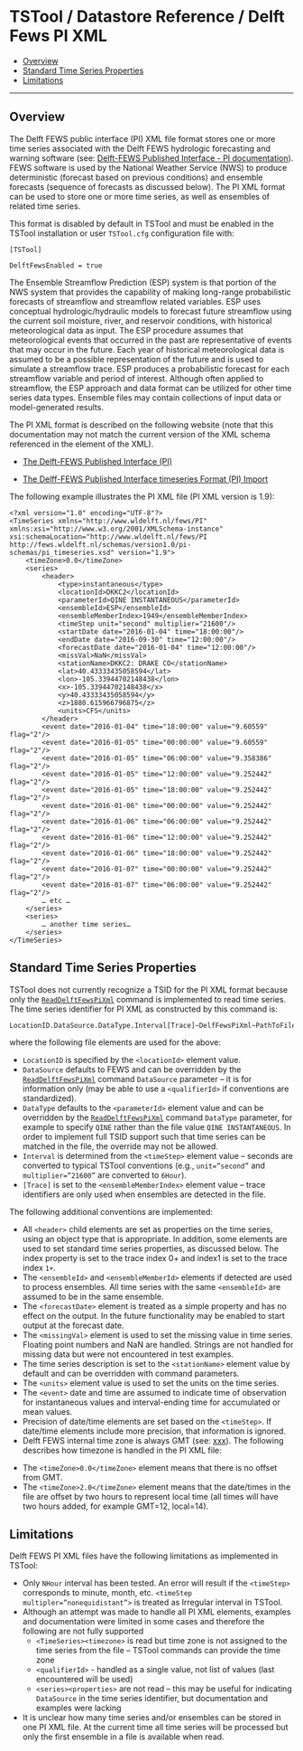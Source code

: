 # TSTool / Datastore Reference / Delft Fews PI XML #

*   [Overview](#overview)
*   [Standard Time Series Properties](#standard-time-series-properties)
*   [Limitations](#limitations)

--------------

## Overview ##

The Delft FEWS public interface (PI) XML file format stores one or more time series
associated with the Delft FEWS hydrologic forecasting and warning software
(see: [Delft-FEWS Published Interface - PI documentation](https://publicwiki.deltares.nl/display/FEWSDOC/Delft-FEWS+Published+interface+-+PI)).
FEWS software is used by the National Weather Service (NWS) to produce deterministic
(forecast based on previous conditions) and ensemble forecasts (sequence of forecasts as discussed below).
The PI XML format can be used to store one or more time series, as well as ensembles of related time series.

This format is disabled by default in TSTool and must be enabled in the TSTool installation or user `TSTool.cfg` configuration file with:

```
[TSTool]

DelftFewsEnabled = true
```

The Ensemble Streamflow Prediction (ESP) system is that portion of the NWS system
that provides the capability of making long-range probabilistic
forecasts of streamflow and streamflow related variables.
ESP uses conceptual hydrologic/hydraulic models to forecast future
streamflow using the current soil moisture, river, and reservoir conditions,
with historical meteorological data as input.
The ESP procedure assumes that meteorological events that occurred in the past
are representative of events that may occur in the future.
Each year of historical meteorological data is assumed to be a possible
representation of the future and is used to simulate a streamflow trace.
ESP produces a probabilistic forecast for each streamflow variable and period of interest.
Although often applied to streamflow, the ESP approach and data format can be utilized for other time series data types.
Ensemble files may contain collections of input data or model-generated results.

The PI XML format is described on the following website (note that this documentation
may not match the current version of the XML schema referenced in the <TimeSeries> element of the XML).

*   [The Delft-FEWS Published Interface (PI)](https://publicwiki.deltares.nl/display/FEWSDOC/The+Delft-Fews+Published+interface+(PI))

*   [The Delff-FEWS Published Interface timeseries Format (PI) Import](https://publicwiki.deltares.nl/display/FEWSDOC/Delft-Fews+Published+Interface+timeseries+Format+%28PI%29+Import)

The following example illustrates the PI XML file (PI XML version is 1.9):

```
<?xml version="1.0" encoding="UTF-8"?>
<TimeSeries xmlns="http://www.wldelft.nl/fews/PI" xmlns:xsi="http://www.w3.org/2001/XMLSchema-instance" xsi:schemaLocation="http://www.wldelft.nl/fews/PI http://fews.wldelft.nl/schemas/version1.0/pi-schemas/pi_timeseries.xsd" version="1.9">
    <timeZone>0.0</timeZone>
    <series>
        <header>
            <type>instantaneous</type>
            <locationId>DKKC2</locationId>
            <parameterId>QINE INSTANTANEOUS</parameterId>
            <ensembleId>ESP</ensembleId>
            <ensembleMemberIndex>1949</ensembleMemberIndex>
            <timeStep unit="second" multiplier="21600"/>
            <startDate date="2016-01-04" time="18:00:00"/>
            <endDate date="2016-09-30" time="12:00:00"/>
            <forecastDate date="2016-01-04" time="12:00:00"/>
            <missVal>NaN</missVal>
            <stationName>DKKC2: DRAKE CO</stationName>
            <lat>40.43333435058594</lat>
            <lon>-105.33944702148438</lon>
            <x>-105.33944702148438</x>
            <y>40.43333435058594</y>
            <z>1880.615966796875</z>
            <units>CFS</units>
        </header>
        <event date="2016-01-04" time="18:00:00" value="9.60559" flag="2"/>
        <event date="2016-01-05" time="00:00:00" value="9.60559" flag="2"/>
        <event date="2016-01-05" time="06:00:00" value="9.358386" flag="2"/>
        <event date="2016-01-05" time="12:00:00" value="9.252442" flag="2"/>
        <event date="2016-01-05" time="18:00:00" value="9.252442" flag="2"/>
        <event date="2016-01-06" time="00:00:00" value="9.252442" flag="2"/>
        <event date="2016-01-06" time="06:00:00" value="9.252442" flag="2"/>
        <event date="2016-01-06" time="12:00:00" value="9.252442" flag="2"/>
        <event date="2016-01-06" time="18:00:00" value="9.252442" flag="2"/>
        <event date="2016-01-07" time="00:00:00" value="9.252442" flag="2"/>
        <event date="2016-01-07" time="06:00:00" value="9.252442" flag="2"/>
        … etc …
    </series>
    <series>
        … another time series…
    </series>
</TimeSeries>
```

## Standard Time Series Properties ##

TSTool does not currently recognize a TSID for the PI XML format because only the
[`ReadDelftFewsPiXml`](../../command-ref/ReadDelftFewsPiXml/ReadDelftFewsPiXml) command is implemented to read time series.
The time series identifier for PI XML as constructed by this command is:

```
LocationID.DataSource.DataType.Interval[Trace]~DelfFewsPiXml~PathToFile
```

where the following file elements are used for the above:

*   `LocationID` is specified by the `<locationId>` element value.
*   `DataSource` defaults to FEWS and can be overridden by the
    [`ReadDelftFewsPiXml`](../../command-ref/ReadDelftFewsPiXml/ReadDelftFewsPiXml) command `DataSource` parameter – it is
    for information only (may be able to use a `<qualifierId>` if conventions are standardized).
*   `DataType` defaults to the `<parameterId>` element value and can be overridden by the
    [`ReadDelftFewsPiXml`](../../command-ref/ReadDelftFewsPiXml/ReadDelftFewsPiXml) command `DataType` parameter,
    for example to specify `QINE` rather than the file value `QINE INSTANTANEOUS`.
    In order to implement full TSID support such that time series can be matched in the file, the override may not be allowed.
*   `Interval` is determined from the `<timeStep>` element value – seconds are converted to
    typical TSTool conventions (e.g., `unit=”second”` and `multiplier=”21600”` are converted to `6Hour`).
*   `[Trace]` is set to the `<ensembleMemberIndex>` element value – trace
    identifiers are only used when ensembles are detected in the file.

The following additional conventions are implemented:

*   All `<header>` child elements are set as properties on the time series,
    using an object type that is appropriate.
    In addition, some elements are used to set standard time series properties, as discussed below.
    The index property is set to the trace index 0+ and index1 is set to the trace index `1+`.
*   The `<ensembleId>` and `<ensembleMemberId>` elements if detected are used to process ensembles.
    All time series with the same `<ensembleId>` are assumed to be in the same ensemble.
*   The `<forecastDate>` element is treated as a simple property and has no effect on the output.
    In the future functionality may be enabled to start output at the forecast date.
*   The `<missingVal>` element is used to set the missing value in time series.
    Floating point numbers and NaN are handled.
    Strings are not handled for missing data but were not encountered in test examples.
*   The time series description is set to the `<stationName>` element value by
    default and can be overridden with command parameters.
*   The `<units>` element value is used to set the units on the time series.
*   The `<event>` date and time are assumed to indicate time of observation for
    instantaneous values and interval-ending time for accumulated or mean values.
*   Precision of date/time elements are set based on the `<timeStep>`.
    If date/time elements include more precision, that information is ignored.
*   Delft FEWS internal time zone is always GMT
    (see:  [xxx](https://www.nws.noaa.gov/oh/hrl/general/chps/Calibration/Calibration_Configuration_Guide.pdf)).
    The following describes how timezone is handled in the PI XML file:
+   The `<timeZone>0.0</timeZone>` element means that there is no offset from GMT.
+   The `<timeZone>2.0</timeZone>` element means that the date/times in the file are
    offset by two hours to represent local time (all times will have two hours added, for example GMT=12, local=14).

## Limitations ##

Delft FEWS PI XML files have the following limitations as implemented in TSTool:

*   Only `NHour` interval has been tested.  An error will result if the `<timeStep>`
    corresponds to minute, month, etc.  `<timeStep multipler=”nonequidistant”>` is treated as Irregular interval in TSTool.
*   Although an attempt was made to handle all PI XML elements,
    examples and documentation were limited in some cases and therefore the following are not fully supported
    +   `<TimeSeries><timezone>` is read but time zone is not assigned to the time series from the file – TSTool commands can provide the time zone
    +   `<qualifierId>` - handled as a single value, not list of values (last encountered will be used)
    +   `<series><properties>` are not read – this may be useful for indicating `DataSource`
    in the time series identifier, but documentation and examples were lacking
*   It is unclear how many time series and/or ensembles can be stored in one PI XML file.
    At the current time all time series will be processed but only the first ensemble in a file is available when read.
